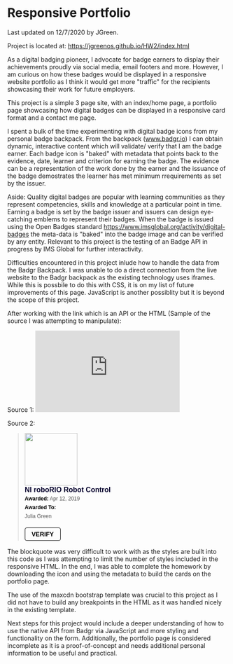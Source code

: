 # Responsive Portfolio #

Last updated on 12/7/2020 by JGreen.

Project is located at: https://jgreenos.github.io/HW2/index.html

As a digital badging pioneer, I advocate for badge earners to display their achievements proudly via social media, email footers and more.  However, I am curious on how these badges would be displayed in a responsive website portfolio as I think it would get more "traffic" for the recipients showcasing their work for future employers.

This project is a simple 3 page site, with an index/home page, a portfolio page showcasing how digital badges can be displayed in a responsive card format and a contact me page.  

 I spent a bulk of the time experimenting with digital badge icons from my personal badge backpack. From the backpack (www.badgr.io) I can obtain dynamic, interactive content which will validate/ verify that I am the badge earner. Each badge icon is "baked" with metadata that points back to the evidence, date, learner and criterion for earning the badge.  The evidence can be a representation of the work done by the earner and the issuance of the badge demostrates the learner has met minimum rrequirements as set by the issuer.

Aside:  Quality digital badges are popular with learning communities as they represent competencies, skills and knowledge at a particular point in time.  Earning a badge is set by the badge issuer and issuers can design eye-catching emblems to represent their badges.  When the badge is issued using the Open Badges standard https://www.imsglobal.org/activity/digital-badges the meta-data is "baked" into the badge image and can be verified by any entity. Relevant to this project is the testing of an Badge API in progress by IMS Global for further interactivity.

Difficulties encountered in this project inlude how to handle the data from the Badgr Backpack.  I was unable to do a direct connection from the live website to the Badgr backpack as the existing technology uses iframes. While this is possbile to do this with CSS, it is on my list of future improvements of this page. JavaScript is another possiblity but it is beyond the scope of this project.

After working with the link which is an API or the HTML (Sample of the source I was attempting to manipulate): 

Source 1: <iframe src="https://api.badgr.io/public/assertions/ksu78T2OSxKxuYh5O1VVqg?embedVersion=1&amp;embedWidth=330&amp;embedHeight=186" title="Badge: NI roboRIO Robot Control" style="width: 330px; height: 186px; border: 0px;"></iframe>

Source 2: <blockquote class="badgr-badge" style="font-family: Helvetica, Roboto, &quot;Segoe UI&quot;, Calibri, sans-serif;"><a href="https://api.badgr.io/public/assertions/ksu78T2OSxKxuYh5O1VVqg"><img width="120px" height="120px" src="https://api.badgr.io/public/assertions/ksu78T2OSxKxuYh5O1VVqg/image"></a><p class="badgr-badge-name" style="hyphens: auto; overflow-wrap: break-word; word-wrap: break-word;margin: 0; font-size: 16px; font-weight: 600; font-style: normal; font-stretch: normal; line-height: 1.25; letter-spacing: normal; text-align: left; color: #05012c;">NI roboRIO Robot Control</p><p class="badgr-badge-date" style="margin: 0; font-size: 12px; font-style: normal; font-stretch: normal; line-height: 1.67; letter-spacing: normal; text-align: left; color: #555555;"><strong style="font-size: 12px; font-weight: bold; font-style: normal; font-stretch: normal; line-height: 1.67; letter-spacing: normal; text-align: left; color: #000;">Awarded:</strong> Apr 12, 2019</p><p class="badgr-badge-recipient" style="margin: 0; font-size: 12px; font-style: normal; font-stretch: normal; line-height: 1.67; letter-spacing: normal; text-align: left; color: #555555;"><strong style="font-size: 12px; font-weight: bold; font-style: normal; font-stretch: normal; line-height: 1.67; letter-spacing: normal; text-align: left; color: #000;">Awarded To:</strong><span style="display: block;"> Julia	Green</span></p><p style="margin: 16px 0; padding: 0;"><a class="badgr-badge-verify" target="_blank" href="https://badgecheck.io?url=https%3A%2F%2Fapi.badgr.io%2Fpublic%2Fassertions%2Fksu78T2OSxKxuYh5O1VVqg" style="box-sizing: content-box; display: flex; align-items: center; justify-content: center; margin: 0; font-size:14px; font-weight: bold; width: 48px; height: 16px; border-radius: 4px; border: solid 1px black; text-decoration: none; padding: 6px 16px; margin: 16px 0; color: black;">VERIFY</a></p><script async="async" src="https://badgr.com/assets/widgets.bundle.js"></script></blockquote>

The blockquote was very difficult to work with as the styles are built into this code as I was attempting to limit the number of styles included in the responsive HTML.  In the end, I was able to complete the homework by downloading the icon and using the metadata to build the cards on the portfolio page.

The use of the maxcdn bootstrap template was crucial to this project as I did not have to build any breakpoints in the HTML as it was handled nicely in the existing template.

Next steps for this project would include a deeper understanding of how to use the native API from Badgr via JavaScript and more styling and functionality on the form. Additionally, the portfolio page is considered incomplete as it is a proof-of-concept and needs additional personal information to be useful and practical.






